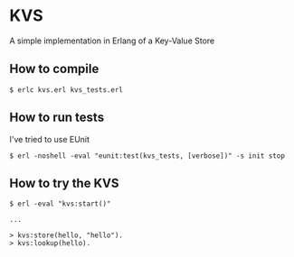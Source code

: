 # KVS

A simple implementation in Erlang of a Key-Value Store


## How to compile

```
$ erlc kvs.erl kvs_tests.erl
```

## How to run tests

I've tried to use EUnit

```
$ erl -noshell -eval "eunit:test(kvs_tests, [verbose])" -s init stop
```

## How to try the KVS

```
$ erl -eval "kvs:start()"

...

> kvs:store(hello, "hello").
> kvs:lookup(hello).
```
